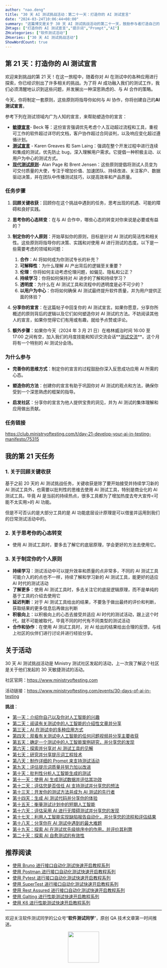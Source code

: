 ```yaml
---
author: "nao.deng"
title: "30 天 AI 测试挑战活动：第二十一天：打造你的 AI 测试宣言"
date: "2024-03-24T10:06:44+08:00"
summary: "这篇博文是关于 30 天 AI 测试挑战活动的第二十一天，鼓励参与者打造自己的 AI 测试宣言。文章可能包括作者对于 AI 测试的核心价值观、愿景和承诺的阐述，以及对于 AI 在测试中的应用原则和准则的思考。通过分享个人的 AI 测试宣言，读者将了解到作者对于 AI 在测试领域的重要性和应用价值的深刻理解，以及对于未来 AI 测试发展的愿景和期待。这个系列活动有望为测试专业人士提供一个表达个人观点和价值观的平台，并促进行业对于 AI 在测试中的发展和应用的深入讨论。"
ZHtags: ["打造你的 AI 测试宣言","提示词","Prompt","AI"]
ZHcategories: ["软件测试活动"]
ZHseries: ["30 天 AI 测试挑战活动"]
ShowWordCount: true
---
```


## 第 21 天：打造你的 AI 测试宣言

欢迎来到挑战的第 21 天！在这一旅程中，随着你对 AI 在测试中的各种应用进行探索，你已经识别出了许多相关的挑战。为了将 AI 成功融入我们的测试工作，我们必须清醒地认识到这些问题，并发展出一种深思熟虑的、与 AI 合作的策略。

今天，你将制定一套原则，这些原则将指导你如何与 AI 协作，你将创建自己的**AI 测试宣言**。

参考下列在测试领域内广为人知的宣言，来帮助塑造你的宣言：

- **[敏捷宣言](https://agilemanifesto.org/)**- Beck 等：这份宣言强调优先考虑个人互动超过流程和工具，重视可工作的软件超过详尽的文档，客户协作超过合同谈判，以及响应变化超过遵循计划。
- **[测试宣言](https://luxoft-training.com/news/the-agile-testing-manifesto)** - Karen Greaves 和 Sam Laing：强调在整个开发过程中进行连续和集成的测试，优先防止 bug，深入理解用户需求。它提倡一种积极主动、以用户为中心的测试方式。
- **[现代测试原则](https://www.ministryoftesting.com/articles/the-modern-testing-principles)**- Alan Page 和 Brent Jensen：这些原则提倡将测试人员变为可交付质量的大使，专注于增加价值、加速团队、持续改进、关注客户、数据驱动决策，并在团队中传播测试技巧，以提高效率和产品质量。

### 任务步骤

1. **回顾关键收获**：回顾你在这个挑战中遇到的任务，思考出现的机遇、可能的障碍和良好实践。
2. **思考你的心态转变**：在与 AI 合作中，哪些心态的转变对你来说是必要或有益的？
3. **制定你的个人原则**：开始草拟你的原则，目标是针对 AI 测试的简洁性和相关性。这些原则将指导你的决策、实践和对使用 AI 进行测试的态度。以下是一些需要考虑的领域和问题：
   1. **合作**：AI 将如何成为你测试专长的补充？
   2. **可解释性**：为什么理解 AI 产出背后的逻辑至关重要？
   3. **伦理**：你将如何主动考虑伦理问题，如偏见、隐私和公正？
   4. **持续学习**：你将如何保持对 AI 进步的了解和持续学习？
   5. **透明度**：为什么在 AI 测试工具和流程中的透明度是必不可少的？
   6. **以用户为中心**：你将如何确保 AI 测试最终提升软件质量，并为用户提供正面的体验？
4. **分享你的宣言**：在这篇帖子中回复你的 AI 测试宣言。如果你愿意，分享你所概述的原则背后的逻辑以及它们如何塑造你对 AI 测试的方法。不妨阅读其他人的宣言，如果你觉得它们有用或有趣，就给予点赞或评论。

5. **额外步骤**：如果你今天（2024 年 3 月 21 日）在格林威治时间 16:00 至 17:00 之间有空，加入我们的月度技能和知识交流会话**[测试交流](https://www.ministryoftesting.com/events/test-exchange-march-2024)**。这个月将有一个特别的 AI 测试分会场。

### 为什么参与

- **完善你的思维方式**：制定你的宣言的过程鼓励你深入反思成功应用 AI 所需的心态。

- **塑造你的方法**：创建你的宣言有助于巩固你对 AI 测试的观点和方法，确保你受到一个深思熟虑的框架的指导。

- **启发社区**：分享你的宣言为他人提供宝贵的洞见，并为 AI 测试的集体理解和应用做出贡献。

### 任务链接

<https://club.ministryoftesting.com/t/day-21-develop-your-ai-in-testing-manifesto/75315>

## 我的第 21 天任务

### 1. 关于**回顾关键收获**

基于之前 20 天的 AI 测试挑战任务，关键收获是除了要开始接受并持续学习新的 AI 测试工具外，也需要以批判性的思维去使用 AI 测试工具，特别是商业化的 AI 测试工具。毕竟 AI 是当前的持续热点，很多工具都为了增加热度去夸大宣传<可能不太实用>的 AI 功能。

但是不可否认的是大部分工具的是 AI 功能底层设计原理是可以借鉴并运用到我们的日常测试活动中的。

### 2. 关于**思考你的心态转变**

- 使用 AI 测试工具时，要多去了解它的底层原理，学会更好的方法去使用它。

### 3. 关于**制定你的个人原则**

- **持续学习**：测试活动中可以提升效率和质量的点非常多，不同的 AI 测试工具可能介入的的点也不一样，持续了解和学习新的 AI 测试工具，能更好的适应 AI 时代的测试活动
- **了解更多**：使用 AI 测试工具时，多去关注它的底层逻辑原理，而不是单纯的基于工具的介绍去使用它
- **延迟判断**：对于 AI 测试工具给出的结果，不要急于做出最终的评价和判断，获取结果的更多信息后再做出判断
- **积极向上**：以积极向上的心态去接受并适应 AI 时代的测试活动，跟上这个时代，就不可能被取代，毕竟不同的时代有不同类型的测试活动
- **合作和协作**：在使用 AI 测试工具时，对 AI 给出的结果给出合理的反馈，与线上社区的伙伴们进行讨论并进行经验分享。

## 关于活动

30 天 AI 测试挑战活动是 Ministry 测试社区发起的活动，上一次我了解这个社区是关于他们发起的 30 天敏捷测试的活动。

社区官网：<https://www.ministryoftesting.com>

活动链接：<https://www.ministryoftesting.com/events/30-days-of-ai-in-testing>

**挑战**：

- [第一天：介绍你自己以及你对人工智能的兴趣](https://naodeng.com.cn/zh/posts/event/30-days-of-ai-in-testing-day-1-introduce-yourself-and-your-interest-in-ai/)
- [第二天：阅读有关测试中的人工智能的介绍性文章并分享](https://naodeng.com.cn/zh/posts/event/30-days-of-ai-in-testing-day-2-read-an-introductory-article-on-ai-in-testing-and-share-it/)
- [第三天：AI 在测试中的多种应用方式](https://naodeng.com.cn/zh/posts/event/30-days-of-ai-in-testing-day-3-list-ways-in-which-ai-is-used-in-testing/)
- [第四天：观看有关测试中人工智能的任何问题视频并分享主要收获](https://naodeng.com.cn/zh/posts/event/30-days-of-ai-in-testing-day-4-watch-the-ama-on-artificial-intelligence-in-testing-and-share-your-key-takeaway/)
- [第五天：确定一个测试中的人工智能案例研究，并分享您的发现](https://naodeng.com.cn/zh/posts/event/30-days-of-ai-in-testing-day-5-identify-a-case-study-on-ai-in-testing-and-share-your-findings/)
- [第六天：探索并分享对 AI 测试工具的见解](https://naodeng.com.cn/zh/posts/event/30-days-of-ai-in-testing-day-6-explore-and-share-insights-on-ai-testing-tools/)
- [第七天：研究并分享提示词工程技术](https://naodeng.com.cn/zh/posts/event/30-days-of-ai-in-testing-day-7-research-and-share-prompt-engineering-techniques/)
- [第八天：制作详细的 Prompt 来支持测试活动](https://naodeng.com.cn/zh/posts/event/30-days-of-ai-in-testing-day-8-craft-a-detailed-prompt-to-support-test-activities/)
- [第九天：评估提示词质量并努力加以改进](https://naodeng.com.cn/zh/posts/event/30-days-of-ai-in-testing-day-9-evaluate-prompt-quality-and-try-to-improve-it/)
- [第十天：批判性分析人工智能生成的测试](https://naodeng.com.cn/zh/posts/event/30-days-of-ai-in-testing-day-10-critically-analyse-ai-generated-tests/)
- [第十一天：使用 AI 生成测试数据并评估其功效](https://naodeng.com.cn/zh/posts/event/30-days-of-ai-in-testing-day-11-generate-test-data-using-ai-and-evaluate-its-efficacy/)
- [第十二天：评估您是否信任 AI 支持测试并分享您的想法](https://naodeng.com.cn/zh/posts/event/30-days-of-ai-in-testing-day-12-evaluate-whether-you-trust-ai-to-support-testing-and-share-your-thoughts/)
- [第十三天：开发你的测试方法并成为 AI 测试的先行者](https://naodeng.com.cn/zh/posts/event/30-days-of-ai-in-testing-day-13-develop-a-testing-approach-and-become-an-ai-in-testing-champion/)
- [第十四天：生成 AI 测试代码并分享你的体验](https://naodeng.com.cn/zh/posts/event/30-days-of-ai-in-testing-day-14-generate-ai-test-code-and-share-your-experience/)
- [第十五天：衡量测试计划中的短期人工智能](https://naodeng.com.cn/zh/posts/event/30-days-of-ai-in-testing-day-15-gauge-your-short-term-ai-in-testing-plans/)
- [第十六天：评估采用 AI 进行无障碍测试并分享您的发现](https://naodeng.com.cn/zh/posts/event/30-days-of-ai-in-testing-day-16-evaluate-adopting-ai-for-accessibility-testing-and-share-your-findings/)
- [第十七天：利用人工智能实现缺陷报告自动化，并分享您的流程和评估结果](https://naodeng.com.cn/zh/posts/event/30-days-of-ai-in-testing-day-17-automate-bug-reporting-with-ai-and-share-your-process-and-evaluation/)
- [第十八天：分享你在 AI 测试中遇到的最大难题](https://naodeng.com.cn/zh/posts/event/30-days-of-ai-in-testing-day-18-share-your-greatest-frustration-with-ai-in-testing/)
- [第十九天：探索 AI 在测试优先级排序中的作用，并评价其利弊](https://naodeng.com.cn/zh/posts/event/30-days-of-ai-in-testing-day-19-experiment-with-ai-for-test-prioritisation-and-evaluate-the-benefits-and-risks/)
- [第二十天：探索 AI 自愈测试的有效性](https://naodeng.com.cn/zh/posts/event/30-days-of-ai-in-testing-day-20-learn-about-ai-self-healing-tests-and-evaluate-how-effective-they-are/)

## 推荐阅读

- [使用 Bruno 进行接口自动化测试快速开启教程系列](https://naodeng.com.cn/zh/zhcategories/bruno/)
- [使用 Postman 进行接口自动化测试快速开启教程系列](https://naodeng.tech/zh/zhseries/postman-%E6%8E%A5%E5%8F%A3%E8%87%AA%E5%8A%A8%E5%8C%96%E6%B5%8B%E8%AF%95%E6%95%99%E7%A8%8B/)
- [使用 Pytest 进行接口自动化测试快速开启教程系列](https://naodeng.tech/zh/zhseries/pytest-%E6%8E%A5%E5%8F%A3%E8%87%AA%E5%8A%A8%E5%8C%96%E6%B5%8B%E8%AF%95%E6%95%99%E7%A8%8B/)
- [使用 SuperTest 进行接口自动化测试快速开启教程系列](https://naodeng.tech/zh/zhseries/supertest-%E6%8E%A5%E5%8F%A3%E8%87%AA%E5%8A%A8%E5%8C%96%E6%B5%8B%E8%AF%95%E6%95%99%E7%A8%8B/)
- [使用 Rest Assured 进行接口自动化测试快速开启教程系列](https://naodeng.tech/zh/zhseries/rest-assured-%E6%8E%A5%E5%8F%A3%E8%87%AA%E5%8A%A8%E5%8C%96%E6%B5%8B%E8%AF%95%E6%95%99%E7%A8%8B/)
- [使用 Galting 进行性能测试快速开启教程系列](https://naodeng.tech/zh/zhseries/gatling-%E6%80%A7%E8%83%BD%E6%B5%8B%E8%AF%95%E6%95%99%E7%A8%8B/)
- [使用 K6 进行性能测试快速开启教程系列](https://naodeng.com.cn/zh/zhseries/k6-%E6%80%A7%E8%83%BD%E6%B5%8B%E8%AF%95%E6%95%99%E7%A8%8B/)

---
欢迎关注软件测试同学的公众号“**软件测试同学**”，原创 QA 技术文章第一时间推送。
<!-- markdownlint-disable MD045 -->
<!-- markdownlint-disable MD033 -->
<center>
  <img src="https://cdn.jsdelivr.net/gh/naodeng/blogimg@master/uPic/2023112015'QR Code for 公众号.jpg" style="width: 100px;">
</center>
<!-- markdownlint-disable MD033 -->
<!-- markdownlint-disable MD045 -->